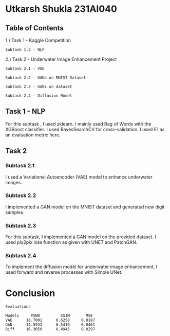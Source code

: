 # Utkarsh Shukla 231AI040

## Table of Contents 
1.) Task 1 - Kaggle Competition

    Subtask 1.2 - NLP

2.) Task 2 - Underwater Image Enhancement Project

    Subtask 2.1 - VAE
    
    Subtask 2.2 - GANs on MNIST Dataset
    
    Subtask 2.3 - GANs on dataset
    
    Subtask 2.4 - Diffusion Model

## Task 1 - NLP
For this subtask , I used sklearn. I mainly used Bag of Words with the XGBoost classifier. I used BayesSearchCV for cross-validation. 
I used F1 as an evaluation metric here. 

## Task 2

### Subtask 2.1

I used a Variational Autoencoder (VAE) model to enhance underwater images.

### Subtask 2.2

I implemented a GAN model on the MNIST dataset and generated new digit samples.

### Subtask 2.3

For this subtask, I implemented a GAN model on the provided dataset. I used pix2pix loss function as given with UNET and PatchGAN.

### Subtask 2.4

To implement the diffusion model for underwater image enhancement, I used forward and reverse processes with Simple UNet.

# Conclusion
    Evaluations
    
    Models     PSNR         SSIM       MSE
    VAE      18.7001      0.6258     0.0187
    GAN      14.5933      0.5410     0.0461
    Diff     16.3050      0.4945     0.0297
